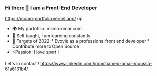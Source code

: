 ### Hi there 👋 I am a Front-End Developer
https://momo-portfolio.vercel.app/ up 

* 🌍 My portofilio: momo-omar.com
* 🌱 Self taught, I am learning constantly 
* 🥅 Targets of 2022:
   ° Evovle as a professional front end developer
	 ° Contribute more to Open Source
*	⚡Passion: I love sport !

Let's in contact !
https://www.linkedin.com/in/mohamed-omar-moussa-61a6131b4/

